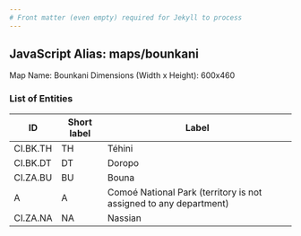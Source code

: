 ```yaml
---
# Front matter (even empty) required for Jekyll to process
---
```


## JavaScript Alias: maps/bounkani

Map Name: Bounkani
Dimensions (Width x Height): 600x460

### List of Entities

ID | Short label | Label
---|---|---|
CI.BK.TH|TH|Téhini
CI.BK.DT|DT|Doropo
CI.ZA.BU|BU|Bouna
A|A|Comoé National Park (territory is not assigned to any department)
CI.ZA.NA|NA|Nassian

